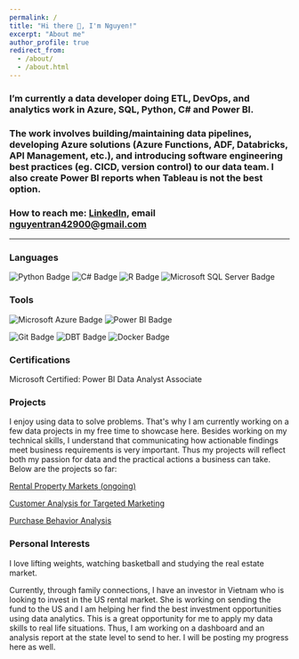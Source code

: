 ```yaml
---
permalink: /
title: "Hi there 👋, I'm Nguyen!"
excerpt: "About me"
author_profile: true
redirect_from: 
  - /about/
  - /about.html
---
```


### I’m currently a data developer doing ETL, DevOps, and analytics work in Azure, SQL, Python, C# and Power BI.
### The work involves building/maintaining data pipelines, developing Azure solutions (Azure Functions, ADF, Databricks, API Management, etc.), and introducing software engineering best practices (eg. CICD, version control) to our data team. I also create Power BI reports when Tableau is not the best option.
### How to reach me: [LinkedIn](https://www.linkedin.com/in/nguyen-tran-unt/), email nguyentran42900@gmail.com


<!--badges sourced from https://badges.pages.dev -->
---
### Languages
  ![Python Badge](https://img.shields.io/badge/Python-3776AB?logo=python&logoColor=yellow&style=for-the-badge)
  ![C# Badge](https://img.shields.io/badge/C%23-239120?logo=csharp&logoColor=fff&style=for-the-badge)
  ![R Badge](https://img.shields.io/badge/R-276DC3?logo=r&logoColor=fff&style=for-the-badge)
  ![Microsoft SQL Server Badge](https://img.shields.io/badge/Transact%20SQL%20-CC2927?logo=microsoftsqlserver&logoColor=fff&style=for-the-badge)
  
### Tools
  ![Microsoft Azure Badge](https://img.shields.io/badge/%20Azure-0078D4?logo=microsoftazure&logoColor=fff&style=for-the-badge)
  ![Power BI Badge](https://img.shields.io/badge/Power%20BI-F2C811?logo=powerbi&logoColor=000&style=for-the-badge)
  <!-- ![Tableau Badge](https://img.shields.io/badge/Tableau-E97627?logo=tableau&logoColor=fff&style=for-the-badge) -->
  ![Git Badge](https://img.shields.io/badge/Git-F05032?logo=git&logoColor=fff&style=for-the-badge)
  ![DBT Badge](https://img.shields.io/badge/DBT-FFC82D?logo=dbt&logoColor=000&style=for-the-badge)
  ![Docker Badge](https://img.shields.io/badge/Docker-2496ED?logo=docker&logoColor=fff&style=for-the-badge)

### Certifications
  Microsoft Certified: Power BI Data Analyst Associate


### Projects
I enjoy using data to solve problems. That's why I am currently working on a few data projects in my free time to showcase here. Besides working on my technical skills, I understand that communicating how actionable findings meet business requirements is very important. Thus my projects will reflect both my passion for data and the practical actions a business can take. Below are the projects so far:

[Rental Property Markets (ongoing)](https://ntran0429.github.io/portfolio/rental_markets/)

[Customer Analysis for Targeted Marketing](https://ntran0429.github.io/portfolio/targeted_marketing/)

[Purchase Behavior Analysis](https://ntran0429.github.io/portfolio/purchase_behavior/)


### Personal Interests
I love lifting weights, watching basketball and studying the real estate market. 

Currently, through family connections, I have an investor in Vietnam who is looking to invest in the US rental market. She is working on sending the fund to the US and I am helping her find the best investment opportunities using data analytics. This is a great opportunity for me to apply my data skills to real life situations. Thus, I am working on a dashboard and an analysis report at the state level to send to her. I will be posting my progress here as well.